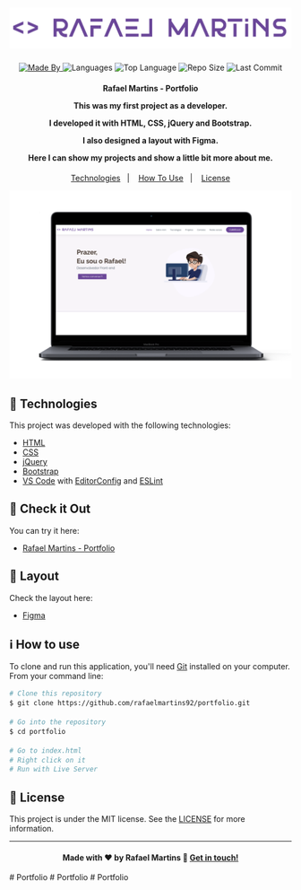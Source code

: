 <h1 align="center">
    <img alt="Logo" src="img/logo.png" />
    <br>
</h1>

<p align="center">
  <a href="https://www.linkedin.com/in/rafael-martins92/">
  <img alt="Made By" src="https://img.shields.io/static/v1?label=Made%20By&message=Rafael%20Martins&color=orange&style=for-the-badge">
	</a>
  
  <img alt="Languages" src="https://img.shields.io/github/languages/count/rafaelmartins92/portfolio?style=for-the-badge">
  
  <img alt="Top Language" src="https://img.shields.io/github/languages/top/rafaelmartins92/portfolio?style=for-the-badge">
  
  <img alt="Repo Size" src="https://img.shields.io/github/repo-size/rafaelmartins92/portfolio?style=for-the-badge">
  
  <img alt="Last Commit" src="https://img.shields.io/github/last-commit/rafaelmartins92/portfolio?style=for-the-badge">
</p>

<h4 align="center">
  <p>Rafael Martins - Portfolio</p>
  
  <p>This was my first project as a developer.</p>

  <p>I developed it with HTML, CSS, jQuery and Bootstrap.</p>

  <p>I also designed a layout with Figma.</p>

  <p>Here I can show my projects and show a little bit more about me.</p>
</h4>

<p align="center">
  <a href="#rocket-technologies">Technologies</a>&nbsp;&nbsp;&nbsp;|&nbsp;&nbsp;&nbsp;
  <a href="#information_source-how-to-use">How To Use</a>&nbsp;&nbsp;&nbsp;|&nbsp;&nbsp;&nbsp;
  <a href="#memo-license">License</a>
</p>

<p align="center">
  <img alt="Scene" src="img/portfolio-scene---portfolio@2x.png">
</p>

## :rocket: Technologies

This project was developed with the following technologies:

- [HTML](https://developer.mozilla.org/pt-BR/docs/Web/HTML)
- [CSS](https://developer.mozilla.org/pt-BR/docs/Web/CSS)
- [jQuery](https://jquery.com/)
- [Bootstrap](https://getbootstrap.com/)
- [VS Code][vc] with [EditorConfig][vceditconfig] and [ESLint][vceslint]

## :eyes: Check it Out

You can try it here:

- [Rafael Martins - Portfolio][demo]

## :art: Layout

Check the layout here:

- [Figma][figma]

## :information_source: How to use

To clone and run this application, you'll need [Git](https://git-scm.com) installed on your computer. From your command line:

```bash
# Clone this repository
$ git clone https://github.com/rafaelmartins92/portfolio.git

# Go into the repository
$ cd portfolio

# Go to index.html
# Right click on it
# Run with Live Server
```

## :memo: License

This project is under the MIT license. See the [LICENSE](https://github.com/rafaelmartins92/portfolio/blob/master/LICENSE) for more information.

---

<h4 align="center">
    Made with ♥ by Rafael Martins 👋 <a href="https://www.linkedin.com/in/rafael-martins92/" target="_blank">Get in touch!</a>
</h4>

[vc]: https://code.visualstudio.com/
[vceditconfig]: https://marketplace.visualstudio.com/items?itemName=EditorConfig.EditorConfig
[vceslint]: https://marketplace.visualstudio.com/items?itemName=dbaeumer.vscode-eslint
[demo]: https://rafaelmartins92.github.io/portfolio/
[figma]: https://www.figma.com/file/Zhgpd7DPOJ5sNlVyl3Flyi/Rafael-Martins---Portfolio?node-id=0%3A1
#   P o r t f o l i o 
 
 #   P o r t f o l i o 
 
 #   P o r t f o l i o 
 
 